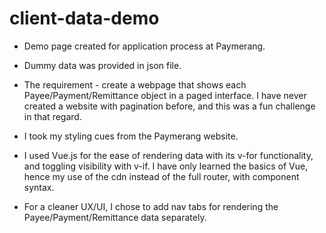 # client-data-demo

* Demo page created for application process at Paymerang.

* Dummy data was provided in json file.

* The requirement - create a webpage that shows each Payee/Payment/Remittance object in a paged interface.  I have never created a website with pagination before, and this was a fun challenge in that regard.

* I took my styling cues from the Paymerang website.

* I used Vue.js for the ease of rendering data with its v-for functionality, and toggling visibility with v-if.  I have only learned the basics of Vue, hence my use of the cdn instead of the full router, with component syntax.

* For a cleaner UX/UI, I chose to add nav tabs for rendering the Payee/Payment/Remittance data separately. 